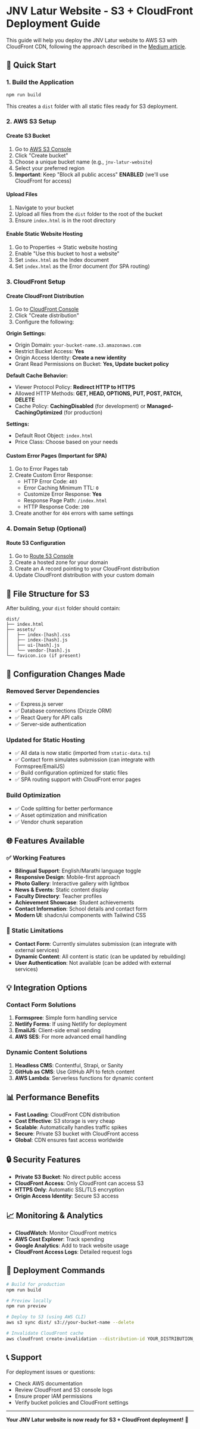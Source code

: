 # JNV Latur Website - S3 + CloudFront Deployment Guide

This guide will help you deploy the JNV Latur website to AWS S3 with CloudFront CDN, following the approach described in the [Medium article](https://medium.com/swlh/how-to-efficiently-host-your-web-applications-ui-on-s3-buckets-through-aws-cloudfront-156838f4b287).

## 🚀 Quick Start

### 1. Build the Application
```bash
npm run build
```
This creates a `dist` folder with all static files ready for S3 deployment.

### 2. AWS S3 Setup

#### Create S3 Bucket
1. Go to [AWS S3 Console](https://s3.console.aws.amazon.com/)
2. Click "Create bucket"
3. Choose a unique bucket name (e.g., `jnv-latur-website`)
4. Select your preferred region
5. **Important**: Keep "Block all public access" **ENABLED** (we'll use CloudFront for access)

#### Upload Files
1. Navigate to your bucket
2. Upload all files from the `dist` folder to the root of the bucket
3. Ensure `index.html` is in the root directory

#### Enable Static Website Hosting
1. Go to Properties → Static website hosting
2. Enable "Use this bucket to host a website"
3. Set `index.html` as the Index document
4. Set `index.html` as the Error document (for SPA routing)

### 3. CloudFront Setup

#### Create CloudFront Distribution
1. Go to [CloudFront Console](https://console.aws.amazon.com/cloudfront/)
2. Click "Create distribution"
3. Configure the following:

**Origin Settings:**
- Origin Domain: `your-bucket-name.s3.amazonaws.com`
- Restrict Bucket Access: **Yes**
- Origin Access Identity: **Create a new identity**
- Grant Read Permissions on Bucket: **Yes, Update bucket policy**

**Default Cache Behavior:**
- Viewer Protocol Policy: **Redirect HTTP to HTTPS**
- Allowed HTTP Methods: **GET, HEAD, OPTIONS, PUT, POST, PATCH, DELETE**
- Cache Policy: **CachingDisabled** (for development) or **Managed-CachingOptimized** (for production)

**Settings:**
- Default Root Object: `index.html`
- Price Class: Choose based on your needs

#### Custom Error Pages (Important for SPA)
1. Go to Error Pages tab
2. Create Custom Error Response:
   - HTTP Error Code: `403`
   - Error Caching Minimum TTL: `0`
   - Customize Error Response: **Yes**
   - Response Page Path: `/index.html`
   - HTTP Response Code: `200`
3. Create another for `404` errors with same settings

### 4. Domain Setup (Optional)

#### Route 53 Configuration
1. Go to [Route 53 Console](https://console.aws.amazon.com/route53/)
2. Create a hosted zone for your domain
3. Create an A record pointing to your CloudFront distribution
4. Update CloudFront distribution with your custom domain

## 📁 File Structure for S3

After building, your `dist` folder should contain:
```
dist/
├── index.html
├── assets/
│   ├── index-[hash].css
│   ├── index-[hash].js
│   ├── ui-[hash].js
│   └── vendor-[hash].js
└── favicon.ico (if present)
```

## 🔧 Configuration Changes Made

### Removed Server Dependencies
- ✅ Express.js server
- ✅ Database connections (Drizzle ORM)
- ✅ React Query for API calls
- ✅ Server-side authentication

### Updated for Static Hosting
- ✅ All data is now static (imported from `static-data.ts`)
- ✅ Contact form simulates submission (can integrate with Formspree/EmailJS)
- ✅ Build configuration optimized for static files
- ✅ SPA routing support with CloudFront error pages

### Build Optimization
- ✅ Code splitting for better performance
- ✅ Asset optimization and minification
- ✅ Vendor chunk separation

## 🌐 Features Available

### ✅ Working Features
- **Bilingual Support**: English/Marathi language toggle
- **Responsive Design**: Mobile-first approach
- **Photo Gallery**: Interactive gallery with lightbox
- **News & Events**: Static content display
- **Faculty Directory**: Teacher profiles
- **Achievement Showcase**: Student achievements
- **Contact Information**: School details and contact form
- **Modern UI**: shadcn/ui components with Tailwind CSS

### 🔄 Static Limitations
- **Contact Form**: Currently simulates submission (can integrate with external services)
- **Dynamic Content**: All content is static (can be updated by rebuilding)
- **User Authentication**: Not available (can be added with external services)

## 💡 Integration Options

### Contact Form Solutions
1. **Formspree**: Simple form handling service
2. **Netlify Forms**: If using Netlify for deployment
3. **EmailJS**: Client-side email sending
4. **AWS SES**: For more advanced email handling

### Dynamic Content Solutions
1. **Headless CMS**: Contentful, Strapi, or Sanity
2. **GitHub as CMS**: Use GitHub API to fetch content
3. **AWS Lambda**: Serverless functions for dynamic content

## 📊 Performance Benefits

- **Fast Loading**: CloudFront CDN distribution
- **Cost Effective**: S3 storage is very cheap
- **Scalable**: Automatically handles traffic spikes
- **Secure**: Private S3 bucket with CloudFront access
- **Global**: CDN ensures fast access worldwide

## 🔒 Security Features

- **Private S3 Bucket**: No direct public access
- **CloudFront Access**: Only CloudFront can access S3
- **HTTPS Only**: Automatic SSL/TLS encryption
- **Origin Access Identity**: Secure S3 access

## 📈 Monitoring & Analytics

- **CloudWatch**: Monitor CloudFront metrics
- **AWS Cost Explorer**: Track spending
- **Google Analytics**: Add to track website usage
- **CloudFront Access Logs**: Detailed request logs

## 🚀 Deployment Commands

```bash
# Build for production
npm run build

# Preview locally
npm run preview

# Deploy to S3 (using AWS CLI)
aws s3 sync dist/ s3://your-bucket-name --delete

# Invalidate CloudFront cache
aws cloudfront create-invalidation --distribution-id YOUR_DISTRIBUTION_ID --paths "/*"
```

## 📞 Support

For deployment issues or questions:
- Check AWS documentation
- Review CloudFront and S3 console logs
- Ensure proper IAM permissions
- Verify bucket policies and CloudFront settings

---

**Your JNV Latur website is now ready for S3 + CloudFront deployment!** 🎉
